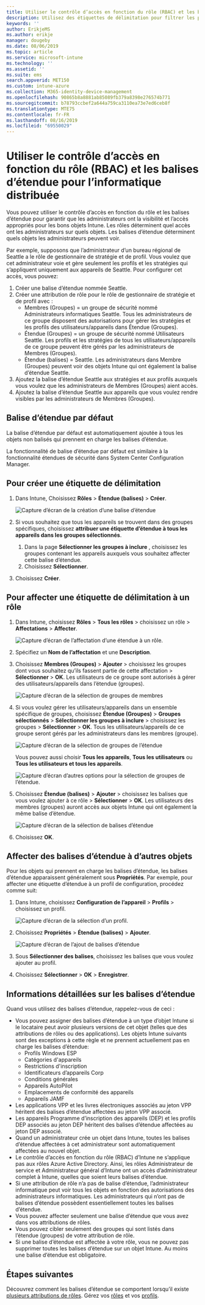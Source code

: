 ```yaml
---
title: Utiliser le contrôle d’accès en fonction du rôle (RBAC) et les balises d’étendue pour les distribuer dans Intune | Microsoft Docs
description: Utilisez des étiquettes de délimitation pour filtrer les profils de configuration de manière à n’afficher que certains rôles.
keywords: ''
author: ErikjeMS
ms.author: erikje
manager: dougeby
ms.date: 08/06/2019
ms.topic: article
ms.service: microsoft-intune
ms.technology: ''
ms.assetid: ''
ms.suite: ems
search.appverid: MET150
ms.custom: intune-azure
ms.collection: M365-identity-device-management
ms.openlocfilehash: 90865b8a8881ab85089fb379a8398e276574b771
ms.sourcegitcommit: b78793ccbef2a644a759ca3110ea73e7ed6ceb8f
ms.translationtype: MTE75
ms.contentlocale: fr-FR
ms.lasthandoff: 08/16/2019
ms.locfileid: "69550029"
---
```

# <a name="use-role-based-access-control-rbac-and-scope-tags-for-distributed-it"></a>Utiliser le contrôle d’accès en fonction du rôle (RBAC) et les balises d’étendue pour l’informatique distribuée

Vous pouvez utiliser le contrôle d’accès en fonction du rôle et les balises d’étendue pour garantir que les administrateurs ont la visibilité et l’accès appropriés pour les bons objets Intune. Les rôles déterminent quel accès ont les administrateurs sur quels objets. Les balises d’étendue déterminent quels objets les administrateurs peuvent voir.

Par exemple, supposons que l’administrateur d’un bureau régional de Seattle a le rôle de gestionnaire de stratégie et de profil. Vous voulez que cet administrateur voie et gère seulement les profils et les stratégies qui s’appliquent uniquement aux appareils de Seattle. Pour configurer cet accès, vous pouvez:

1. Créer une balise d’étendue nommée Seattle.
2. Créer une attribution de rôle pour le rôle de gestionnaire de stratégie et de profil avec : 
    - Membres (Groupes) = un groupe de sécurité nommé Administrateurs informatiques Seattle. Tous les administrateurs de ce groupe disposent des autorisations pour gérer les stratégies et les profils des utilisateurs/appareils dans Étendue (Groupes).
    - Étendue (Groupes) = un groupe de sécurité nommé Utilisateurs Seattle. Les profils et les stratégies de tous les utilisateurs/appareils de ce groupe peuvent être gérés par les administrateurs de Membres (Groupes). 
    - Étendue (balises) = Seattle. Les administrateurs dans Membre (Groupes) peuvent voir des objets Intune qui ont également la balise d’étendue Seattle.
3. Ajoutez la balise d’étendue Seattle aux stratégies et aux profils auxquels vous voulez que les administrateurs de Membres (Groupes) aient accès.
4. Ajoutez la balise d’étendue Seattle aux appareils que vous voulez rendre visibles par les administrateurs de Membres (Groupes). 

## <a name="default-scope-tag"></a>Balise d’étendue par défaut
La balise d’étendue par défaut est automatiquement ajoutée à tous les objets non balisés qui prennent en charge les balises d’étendue.

La fonctionnalité de balise d’étendue par défaut est similaire à la fonctionnalité étendues de sécurité dans System Center Configuration Manager. 

## <a name="to-create-a-scope-tag"></a>Pour créer une étiquette de délimitation

1. Dans Intune, Choisissez **Rôles** > **Étendue (balises)**  > **Créer**.

    ![Capture d’écran de la création d’une balise d’étendue](./media/scope-tags/create-scope-tag.png)

3. Si vous souhaitez que tous les appareils se trouvent dans des groupes spécifiques, choisissez **attribuer une étiquette d’étendue à tous les appareils dans les groupes sélectionnés**.
    1. Dans la page **Sélectionner les groupes à inclure** , choisissez les groupes contenant les appareils auxquels vous souhaitez affecter cette balise d’étendue.
    2. Choisissez **Sélectionner**.
4. Choisissez **Créer**.

## <a name="to-assign-a-scope-tag-to-a-role"></a>Pour affecter une étiquette de délimitation à un rôle

1. Dans Intune, choisissez **Rôles** > **Tous les rôles** > choisissez un rôle > **Affectations** > **Affecter**.

    ![Capture d’écran de l’affectation d’une étendue à un rôle.](./media/scope-tags/assign-scope-to-role.png)

2. Spécifiez un **Nom de l’affectation** et une **Description**.
3. Choisissez **Membres (Groupes)**  > **Ajouter** > choisissez les groupes dont vous souhaitez qu’ils fassent partie de cette affectation > **Sélectionner** >  **OK**. Les utilisateurs de ce groupe sont autorisés à gérer des utilisateurs/appareils dans l’étendue (groupes).

    ![Capture d’écran de la sélection de groupes de membres](./media/scope-tags/select-member-groups.png)

4. Si vous voulez gérer les utilisateurs/appareils dans un ensemble spécifique de groupes, choisissez **Étendue (Groupes)**  > **Groupes sélectionnés** > **Sélectionner les groupes à inclure** > choisissez les groupes > **Sélectionner** > **OK**. Tous les utilisateurs/appareils de ce groupe seront gérés par les administrateurs dans les membres (groupe).

    ![Capture d’écran de la sélection de groupes de l’étendue](./media/scope-tags/select-scope-groups.png)

    Vous pouvez aussi choisir **Tous les appareils**, **Tous les utilisateurs** ou **Tous les utilisateurs et tous les appareils**.

    ![Capture d’écran d’autres options pour la sélection de groupes de l’étendue.](./media/scope-tags/scope-group-other-options.png)
    
5. Choisissez **Étendue (balises)**  > **Ajouter** > choisissez les balises que vous voulez ajouter à ce rôle > **Sélectionner** > **OK**. Les utilisateurs des membres (groupes) auront accès aux objets Intune qui ont également la même balise d’étendue.

    ![Capture d’écran de la sélection de balises d’étendue](./media/scope-tags/select-scope-tags.png)

6. Choisissez **OK**. 

## <a name="assign-scope-tags-to-other-objects"></a>Affecter des balises d’étendue à d’autres objets

Pour les objets qui prennent en charge les balises d’étendue, les balises d’étendue apparaissent généralement sous **Propriétés**. Par exemple, pour affecter une étiquette d’étendue à un profil de configuration, procédez comme suit:

1. Dans Intune, choisissez **Configuration de l’appareil** > **Profils** > choisissez un profil.

    ![Capture d’écran de la sélection d’un profil.](./media/scope-tags/choose-profile.png)

2. Choisissez **Propriétés** > **Étendue (balises)**  > **Ajouter**.

    ![Capture d’écran de l’ajout de balises d’étendue](./media/scope-tags/add-scope-tags.png)

3. Sous **Sélectionner des balises**, choisissez les balises que vous voulez ajouter au profil.
4. Choisissez **Sélectionner** > **OK** > **Enregistrer**.


## <a name="scope-tag-details"></a>Informations détaillées sur les balises d’étendue
Quand vous utilisez des balises d’étendue, rappelez-vous de ceci : 

- Vous pouvez assigner des balises d’étendue à un type d’objet Intune si le locataire peut avoir plusieurs versions de cet objet (telles que des attributions de rôles ou des applications).
  Les objets Intune suivants sont des exceptions à cette règle et ne prennent actuellement pas en charge les balises d’étendue:
    - Profils Windows ESP
    - Catégories d'appareils
    - Restrictions d'inscription
    - Identificateurs d’appareils Corp
    - Conditions générales
    - Appareils AutoPilot
    - Emplacements de conformité des appareils
    - Appareils JAMF
- Les applications VPP et les livres électroniques associés au jeton VPP héritent des balises d’étendue affectées au jeton VPP associé.
- Les appareils Programme d’inscription des appareils (DEP) et les profils DEP associés au jeton DEP héritent des balises d’étendue affectées au jeton DEP associé.
- Quand un administrateur crée un objet dans Intune, toutes les balises d’étendue affectées à cet administrateur sont automatiquement affectées au nouvel objet.
- Le contrôle d’accès en fonction du rôle (RBAC) d’Intune ne s’applique pas aux rôles Azure Active Directory. Ainsi, les rôles Administrateur de service et Administrateur général d’Intune ont un accès d’administrateur complet à Intune, quelles que soient leurs balises d’étendue.
- Si une attribution de rôle n’a pas de balise d’étendue, l’administrateur informatique peut voir tous les objets en fonction des autorisations des administrateurs informatiques. Les administrateurs qui n’ont pas de balises d’étendue possèdent essentiellement toutes les balises d’étendue.
- Vous pouvez affecter seulement une balise d’étendue que vous avez dans vos attributions de rôles.
- Vous pouvez cibler seulement des groupes qui sont listés dans l’étendue (groupes) de votre attribution de rôle.
- Si une balise d’étendue est affectée à votre rôle, vous ne pouvez pas supprimer toutes les balises d’étendue sur un objet Intune. Au moins une balise d’étendue est obligatoire.

## <a name="next-steps"></a>Étapes suivantes

Découvrez comment les balises d’étendue se comportent lorsqu’il existe [plusieurs attributions de rôles](role-based-access-control.md#multiple-role-assignments).
Gérez vos [rôles](role-based-access-control.md) et vos [profils](device-profile-assign.md).
